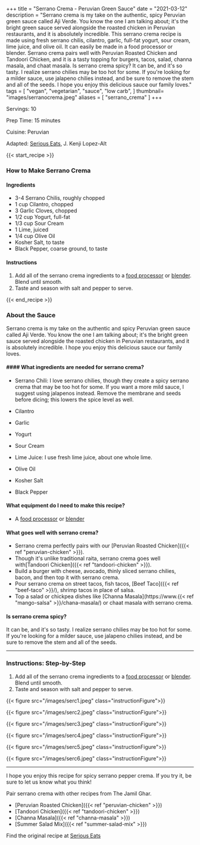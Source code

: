 
+++
title = "Serrano Crema - Peruvian Green Sauce"
date = "2021-03-12"
description = "Serrano crema is my take on the authentic, spicy Peruvian green sauce called Aji Verde. You know the one I am talking about; it's the bright green sauce served alongside the roasted chicken in Peruvian restaurants, and it is absolutely incredible. This serrano crema recipe is made using fresh serrano chilis, cilantro, garlic, full-fat yogurt, sour cream, lime juice, and olive oil. It can easily be made in a food processor or blender. Serrano crema pairs well with Peruvian Roasted Chicken and Tandoori Chicken, and it is a tasty topping for burgers, tacos, salad, channa masala, and chaat masala. Is serrano crema spicy? It can be, and it's so tasty. I realize serrano chilies may be too hot for some. If you're looking for a milder sauce, use jalapeno chilies instead, and be sure to remove the stem and all of the seeds. I hope you enjoy this delicious sauce our family loves."
tags = [
    "vegan",
    "vegetarian",
    "sauce",
    "low carb",
]
thumbnail= "images/serranocrema.jpeg"
aliases = [
    "serrano_crema"
]
+++

Servings: 10 <!--more-->

Prep Time: 15 minutes

Cuisine: Peruvian

Adapted: [Serious Eats](https://www.seriouseats.com/recipes/2017/07/peruvian-style-grilled-chicken-sandwiches-recipe.html), J. Kenji Lopez-Alt

{{< start_recipe >}}

### How to Make Serrano Crema 

#### Ingredients 

* 3-4 Serrano Chilis, roughly chopped 
* 1 cup Cilantro, chopped 
* 3 Garlic Cloves, chopped 
* 1/2 cup Yogurt, full-fat 
* 1/3 cup Sour Cream 
* 1 Lime, juiced 
* 1/4 cup Olive Oil 
* Kosher Salt, to taste 
* Black Pepper, coarse ground, to taste
  
#### Instructions

1. Add all of the serrano crema ingredients to a [food processor](https://amzn.to/3vE4gs7) or [blender](https://amzn.to/2RqFDQM). Blend until smooth. 
2. Taste and season with salt and pepper to serve. 

{{< end_recipe >}}

### About the Sauce 

Serrano crema is my take on the authentic and spicy Peruvian green sauce called Aji Verde. You know the one I am talking about; it's the bright green sauce served alongside the roasted chicken in Peruvian restaurants, and it is absolutely incredible. I hope you enjoy this delicious sauce our family loves. 

#### #### What ingredients are needed for serrano crema? 

* Serrano Chili: I love serrano chilies, though they create a spicy serrano crema that may be too hot for some. If you want a more mild sauce, I suggest using jalapenos instead. Remove the membrane and seeds before dicing; this lowers the spice level as well. 

* Cilantro 

* Garlic

* Yogurt

* Sour Cream 

* Lime Juice: I use fresh lime juice, about one whole lime. 

* Olive Oil

* Kosher Salt 

* Black Pepper 

#### What equipment do I need to make this recipe?

* A [food processor](https://amzn.to/3vE4gs7) or [blender](https://amzn.to/2RqFDQM) 

#### What goes well with serrano crema?

* Serrano crema perfectly pairs with our [Peruvian Roasted Chicken]({{< ref "peruvian-chicken" >}}). 
* Though it's unlike traditional raita, serrano crema goes well with[Tandoori Chicken]({{< ref "tandoori-chicken" >}}). 
* Build a burger with cheese, avocado, thinly sliced serrano chilies, bacon, and then top it with serrano crema.  
* Pour serrano crema on street tacos, fish tacos, [Beef Taco]({{< ref "beef-taco" >}}/), shrimp tacos in place of salsa. 
* Top a salad or chickpea dishes like [Channa Masala](https://www.{{< ref "mango-salsa" >}}/chana-masala/) or chaat masala with serrano crema.  

#### Is serrano crema spicy? 

It can be, and it's so tasty. I realize serrano chilies may be too hot for some. If you're looking for a milder sauce, use jalapeno chilies instead, and be sure to remove the stem and all of the seeds. 

----

### Instructions: Step-by-Step

1. Add all of the serrano crema ingredients to a [food processor](https://amzn.to/3vE4gs7) or [blender](https://amzn.to/2RqFDQM). Blend until smooth. 
2. Taste and season with salt and pepper to serve. 

{{< figure src="/images/serc1.jpeg" class="instructionFigure">}}

{{< figure src="/images/serc2.jpeg" class="instructionFigure">}}

{{< figure src="/images/serc3.jpeg" class="instructionFigure">}}

{{< figure src="/images/serc4.jpeg" class="instructionFigure">}}

{{< figure src="/images/serc5.jpeg" class="instructionFigure">}}

{{< figure src="/images/serc6.jpeg" class="instructionFigure">}}

----

I hope you enjoy this recipe for spicy serrano pepper crema. If you try it, be sure to let us know what you think!

Pair serrano crema with other recipes from The Jamil Ghar. 

* [Peruvian Roasted Chicken]({{< ref "peruvian-chicken" >}})
* [Tandoori Chicken]({{< ref "tandoori-chicken" >}})
* [Channa Masala]({{< ref "channa-masala" >}})
* [Summer Salad Mix]({{< ref "summer-salad-mix" >}})

Find the original recipe at [Serious Eats](https://www.seriouseats.com/recipes/2017/07/peruvian-style-grilled-chicken-sandwiches-recipe.html)
